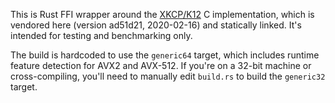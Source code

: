 This is Rust FFI wrapper around the
[XKCP/K12](https://github.com/XKCP/K12) C implementation, which is
vendored here (version ad51d21, 2020-02-16) and statically linked. It's
intended for testing and benchmarking only.

The build is hardcoded to use the `generic64` target, which includes
runtime feature detection for AVX2 and AVX-512. If you're on a 32-bit
machine or cross-compiling, you'll need to manually edit `build.rs` to
build the `generic32` target.
